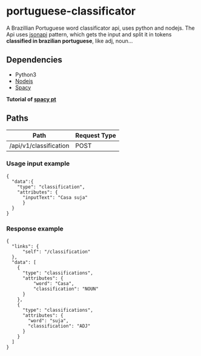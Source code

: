# portuguese-classificator
A Brazillian Portuguese word classificator api, uses python and nodejs. The Api uses [jsonapi](http://jsonapi.org/examples/) pattern, which
gets the input and split it in tokens **classified in brazilian portuguese**, like adj, noun...

## Dependencies
* Python3
* [Nodejs](https://nodejs.org/en/)
* [Spacy](https://spacy.io/)

**Tutorial of [spacy pt](https://leportella.com/pt-br/2017/11/30/brincando-de-nlp-com-spacy.html)**

## Paths

Path                      | Request Type
---                       | ---         
/api/v1/classification    | POST 

### Usage input example

```
{
  "data":{
    "type": "classification",
    "attributes": {
      "inputText": "Casa suja"
      }
  }
}
```

### Response example

```
{
  "links": {
      "self": "/classification"
  },
  "data": [
    {
      "type": "classifications",
      "attributes": {
          "word": "Casa",
          "classification": "NOUN"
      }
    },
    {
      "type": "classifications",
      "attributes": {
        "word": "suja",
        "classification": "ADJ"
      }
    }
  ]
}
```

